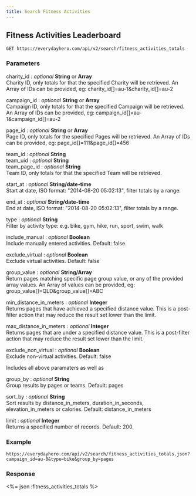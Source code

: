 ```yaml
---
title: Search Fitness Activities
---
```


## Fitness Activities Leaderboard

    GET https://everydayhero.com/api/v2/search/fitness_activities_totals

### Parameters

charity_id : _optional_ **String** or **Array**<br/>
Charity ID, only totals for that the specified Charity will be retrieved.
An Array of IDs can be provided, eg: charity_id[]=au-1&charity_id[]=au-2

campaign_id : _optional_ **String** or **Array**<br/>
Campaign ID, only totals for that the specified Campaign will be retrieved.
An Array of IDs can be provided, eg: campaign_id[]=au-1&campaign_id[]=au-2

page_id : _optional_ **String** or **Array**<br/>
Page ID, only totals for the specified Pages will be retrieved.
An Array of IDs can be provided, eg: page_id[]=111&page_id[]=456

team_id : _optional_ **String**<br/>
team_uid : _optional_ **String**<br/>
team_page_id : _optional_ **String**<br/>
Team ID, only totals for that the specified Team will be retrieved.

start_at : _optional_ **String/date-time**<br/>
Start at date, ISO format: "2014-08-20 05:02:13", filter totals by a range.

end_at : _optional_ **String/date-time**<br/>
End at date, ISO format: "2014-08-20 05:02:13", filter totals by a range.

type : _optional_ **String**<br/>
Filter by activity type: e.g. bike, gym, hike, run, sport, swim, walk

include_manual : _optional_ **Boolean**<br/>
Include manually entered activities. Default: false.

exclude_virtual : _optional_ **Boolean**<br/>
Exclude virtual activities. Default: false

group_value : _optional_ **String/Array**<br/>
Return pages matching specific page group value, or any of the provided array values.
An Array of values can be provided, eg: group_value[]=QLD&group_value[]=ABC

min_distance_in_meters : _optional_ **Integer**<br/>
Returns pages that have achieved a specified distance value. This is a post-filter action that may reduce the result set lower than the limit.

max_distance_in_meters : _optional_ **Integer**<br/>
Returns pages that are under a specified distance value. This is a post-filter action that may reduce the result set lower than the limit.

exclude_non_virtual : _optional_ **Boolean**<br/>
Exclude non-virtual activities. Default: false

Includes all above paramaters as well as

group_by : _optional_ **String**<br/>
Group results by pages or teams. Default: pages

sort_by : _optional_ **String**<br/>
Sort results by distance_in_meters, duration_in_seconds, elevation_in_meters or
calories. Default: distance_in_meters

limit : _optional_ **Integer**<br/>
Returns a specified number of records. Default: 200.


### Example

    https://everydayhero.com/api/v2/search/fitness_activities_totals.json?campaign_id=au-0&type=bike&group_by=pages

### Response

<%= json :fitness_activities_totals %>
